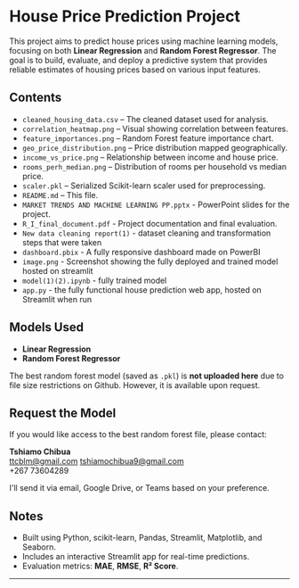 # House Price Prediction Project

This project aims to predict house prices using machine learning models, focusing on both **Linear Regression** and **Random Forest Regressor**. The goal is to build, evaluate, and deploy a predictive system that provides reliable estimates of housing prices based on various input features.

## Contents

- `cleaned_housing_data.csv` – The cleaned dataset used for analysis.
- `correlation_heatmap.png` – Visual showing correlation between features.
- `feature_importances.png` – Random Forest feature importance chart.
- `geo_price_distribution.png` – Price distribution mapped geographically.
- `income_vs_price.png` – Relationship between income and house price.
- `rooms_perh_median.png` – Distribution of rooms per household vs median price.
- `scaler.pkl` – Serialized Scikit-learn scaler used for preprocessing.
- `README.md` – This file.
- `MARKET TRENDS AND MACHINE LEARNING PP.pptx` - PowerPoint slides for the project.
- `R_I_final_document.pdf` - Project documentation and final evaluation.
- `New data cleaning report(1)` - dataset cleaning and transformation steps that were taken
- `dashboard.pbix` - A fully responsive dashboard made on PowerBI
- `image.png` - Screenshot showing the fully deployed and trained model hosted on streamlit
- `model(1)(2).ipynb` - fully trained model
- `app.py` - the fully functional house prediction web app, hosted on Streamlit when run


## Models Used

- **Linear Regression**
- **Random Forest Regressor**

The best random forest model (saved as `.pkl`) is **not uploaded here** due to file size restrictions on Github. However, it is available upon request.

## Request the Model

If you would like access to the best random forest file, please contact:

**Tshiamo Chibua**  
 ttcblm@gmail.com
 tshiamochibua9@gmail.com  
 +267 73604289

I'll send it via email, Google Drive, or Teams based on your preference.

##  Notes

- Built using Python, scikit-learn, Pandas, Streamlit, Matplotlib, and Seaborn.
- Includes an interactive Streamlit app for real-time predictions.
- Evaluation metrics: **MAE**, **RMSE**, **R² Score**.

---

